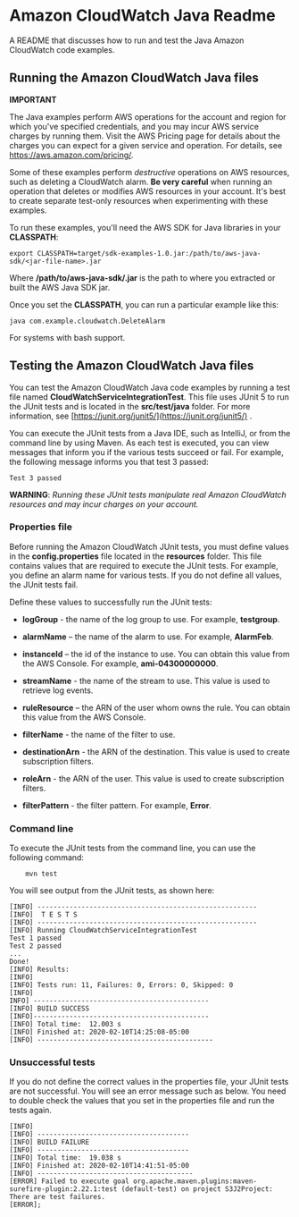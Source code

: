 # Amazon CloudWatch Java Readme

A README that discusses how to run and test the Java Amazon CloudWatch code examples.

## Running the Amazon CloudWatch Java files

**IMPORTANT**

The Java examples perform AWS operations for the account and region for which you've specified credentials, and you may incur AWS service charges by running them. Visit the AWS Pricing page for details about the charges you can expect for a given service and operation. For details, see https://aws.amazon.com/pricing/.   

Some of these examples perform *destructive* operations on AWS resources, such as deleting a CloudWatch alarm. **Be very careful** when running an operation that deletes or modifies AWS resources in your account. It's best to create separate test-only resources when experimenting with these examples.

To run these examples, you'll need the AWS SDK for Java libraries in your **CLASSPATH**:

	export CLASSPATH=target/sdk-examples-1.0.jar:/path/to/aws-java-sdk/<jar-file-name>.jar

Where  **/path/to/aws-java-sdk/<jar-file-name>.jar** is the path to where you extracted or built the AWS Java SDK jar.

Once you set the **CLASSPATH**, you can run a particular example like this:

	java com.example.cloudwatch.DeleteAlarm

For systems with bash support.

 ## Testing the Amazon CloudWatch Java files

You can test the Amazon CloudWatch Java code examples by running a test file named **CloudWatchServiceIntegrationTest**. This file uses JUnit 5 to run the JUnit tests and is located in the **src/test/java** folder. For more information, see [https://junit.org/junit5/](https://junit.org/junit5/) .

You can execute the JUnit tests from a Java IDE, such as IntelliJ, or from the command line by using Maven. As each test is executed, you can view messages that inform you if the various tests succeed or fail. For example, the following message informs you that test 3 passed:

	Test 3 passed

**WARNING**: _Running these JUnit tests manipulate real Amazon CloudWatch resources and may incur charges on your account._

 ### Properties file
Before running the Amazon CloudWatch JUnit tests, you must define values in the **config.properties** file located in the **resources** folder. This file contains values that are required to execute the JUnit tests. For example, you define an alarm name for various tests. If you do not define all values, the JUnit tests fail.

Define these values to successfully run the JUnit tests:

- **logGroup** - the name of the  log group to use. For example, **testgroup**.

- **alarmName** – the name of the alarm to use. For example, **AlarmFeb**.

- **instanceId** – the id of the instance to use. You can obtain this value from the AWS Console. For example, **ami-04300000000**.

- **streamName** - the name of the stream to use. This value is used to retrieve log events. 

- **ruleResource** – the ARN of the user whom owns the rule. You can obtain this value from the AWS Console.  
-  **filterName**  - the name of the filter to use. 

- **destinationArn** - the ARN of the destination. This value is used to  create subscription filters.
- **roleArn** - the ARN of the user. This value is used to  create subscription filters.

- **filterPattern** - the filter pattern. For example, **Error**. 

### Command line

To execute the JUnit tests from the command line, you can use the following command:

		mvn test
You will see output from the JUnit tests, as shown here:

	[INFO] -------------------------------------------------------
	[INFO]  T E S T S
	[INFO] -------------------------------------------------------
	[INFO] Running CloudWatchServiceIntegrationTest
	Test 1 passed
	Test 2 passed
	...
	Done!
	[INFO] Results:
	[INFO]
	[INFO] Tests run: 11, Failures: 0, Errors: 0, Skipped: 0
	[INFO]
	INFO] --------------------------------------------
	[INFO] BUILD SUCCESS
	[INFO]--------------------------------------------
	[INFO] Total time:  12.003 s
	[INFO] Finished at: 2020-02-10T14:25:08-05:00
	[INFO] --------------------------------------------

### Unsuccessful tests

If you do not define the correct values in the properties file, your JUnit tests are not successful. You will see an error message such as below. You need to double check the values that you set in the properties file and run the tests again. 

	[INFO]
	[INFO] --------------------------------------
	[INFO] BUILD FAILURE
	[INFO] --------------------------------------
	[INFO] Total time:  19.038 s
	[INFO] Finished at: 2020-02-10T14:41:51-05:00
	[INFO] ---------------------------------------
	[ERROR] Failed to execute goal org.apache.maven.plugins:maven-surefire-plugin:2.22.1:test (default-test) on project S3J2Project:  There are test failures.
	[ERROR];
